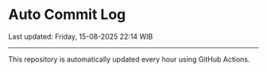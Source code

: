 # Auto Commit Log

Last updated: Friday, 15-08-2025 22:14 WIB

---

This repository is automatically updated every hour using GitHub Actions.
